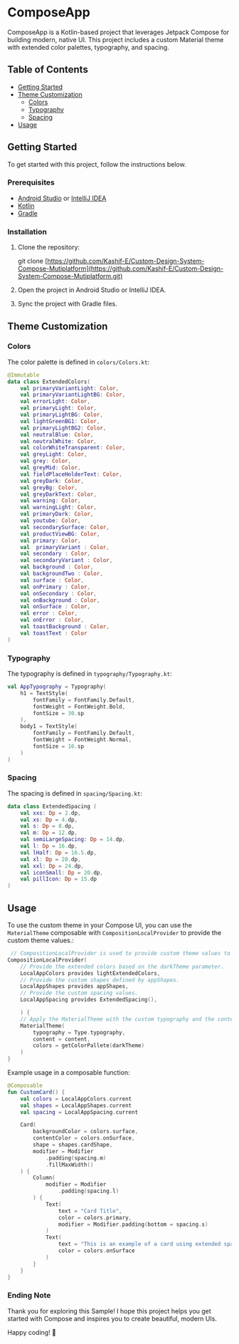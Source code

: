 # ComposeApp

ComposeApp is a Kotlin-based project that leverages Jetpack Compose for building modern, native UI. This project includes a custom Material theme with extended color palettes, typography, and spacing.

## Table of Contents

- [Getting Started](#getting-started)
- [Theme Customization](#theme-customization)
  - [Colors](#colors)
  - [Typography](#typography)
  - [Spacing](#spacing)
- [Usage](#usage)

## Getting Started

To get started with this project, follow the instructions below.

### Prerequisites

- [Android Studio](https://developer.android.com/studio) or [IntelliJ IDEA](https://www.jetbrains.com/idea/)
- [Kotlin](https://kotlinlang.org/)
- [Gradle](https://gradle.org/)

### Installation

1. Clone the repository:
 
    git clone [https://github.com/Kashif-E/Custom-Design-System-Compose-Mutiplatform](https://github.com/Kashif-E/Custom-Design-System-Compose-Mutiplatform.git)
  
2. Open the project in Android Studio or IntelliJ IDEA.
3. Sync the project with Gradle files.

## Theme Customization

### Colors

The color palette is defined in `colors/Colors.kt`:

```kotlin
@Immutable
data class ExtendedColors(
    val primaryVariantLight: Color,
    val primaryVariantLightBG: Color,
    val errorLight: Color,
    val primaryLight: Color,
    val primaryLightBG: Color,
    val lightGreenBG1: Color,
    val primaryLightBG2: Color,
    val neutralBlue: Color,
    val neutralWhite: Color,
    val colorWhiteTransparent: Color,
    val greyLight: Color,
    val grey: Color,
    val greyMid: Color,
    val fieldPlaceHolderText: Color,
    val greyDark: Color,
    val greyBg: Color,
    val greyDarkText: Color,
    val warning: Color,
    val warningLight: Color,
    val primaryDark: Color,
    val youtube: Color,
    val secondarySurface: Color,
    val productViewBG: Color,
    val primary: Color,
    val  primaryVariant : Color,
    val secondary : Color,
    val secondaryVariant : Color,
    val background : Color,
    val backgroundTwo : Color,
    val surface : Color,
    val onPrimary : Color,
    val onSecondary : Color,
    val onBackground : Color,
    val onSurface : Color,
    val error : Color,
    val onError : Color,
    val toastBackground : Color,
    val toastText : Color
)
```

### Typography

The typography is defined in `typography/Typography.kt`:

```kotlin
val AppTypography = Typography(
    h1 = TextStyle(
        fontFamily = FontFamily.Default,
        fontWeight = FontWeight.Bold,
        fontSize = 30.sp
    ),
    body1 = TextStyle(
        fontFamily = FontFamily.Default,
        fontWeight = FontWeight.Normal,
        fontSize = 16.sp
    )
)
```

### Spacing

The spacing is defined in `spacing/Spacing.kt`:

```kotlin
data class ExtendedSpacing (
    val xxs: Dp = 2.dp,
    val xs: Dp = 4.dp,
    val s: Dp = 8.dp,
    val m: Dp = 12.dp,
    val semiLargeSpacing: Dp = 14.dp,
    val l: Dp = 16.dp,
    val lHalf: Dp = 16.5.dp,
    val xl: Dp = 20.dp,
    val xxl: Dp = 24.dp,
    val iconSmall: Dp = 20.dp,
    val pillIcon: Dp = 15.dp
)
```

## Usage

To use the custom theme in your Compose UI, you can use the `MaterialTheme` composable with `CompositionLocalProvider` to provide the custom theme values.:

```kotlin
 // CompositionLocalProvider is used to provide custom theme values to the Compose hierarchy.
CompositionLocalProvider(
    // Provide the extended colors based on the darkTheme parameter.
    LocalAppColors provides lightExtendedColors,
    // Provide the custom shapes defined by appShapes.
    LocalAppShapes provides appShapes,
    // Provide the custom spacing values.
    LocalAppSpacing provides ExtendedSpacing(),

    ) {
    // Apply the MaterialTheme with the custom typography and the content provided in the composable.
    MaterialTheme(
        typography = Type.typography,
        content = content,
        colors = getColorPallete(darkTheme)
    )
}
```

Example usage in a composable function:

```kotlin
@Composable
fun CustomCard() {
    val colors = LocalAppColors.current
    val shapes = LocalAppShapes.current
    val spacing = LocalAppSpacing.current

    Card(
        backgroundColor = colors.surface,
        contentColor = colors.onSurface,
        shape = shapes.cardShape,
        modifier = Modifier
            .padding(spacing.m)
            .fillMaxWidth()
    ) {
        Column(
            modifier = Modifier
                .padding(spacing.l)
        ) {
            Text(
                text = "Card Title",
                color = colors.primary,
                modifier = Modifier.padding(bottom = spacing.s)
            )
            Text(
                text = "This is an example of a card using extended spacing, colors, and shapes.",
                color = colors.onSurface
            )
        }
    }
}
```

### Ending Note
Thank you for exploring this Sample! I hope this project helps you get started with Compose and inspires you to create beautiful, modern UIs. 

Happy coding! 🚀
